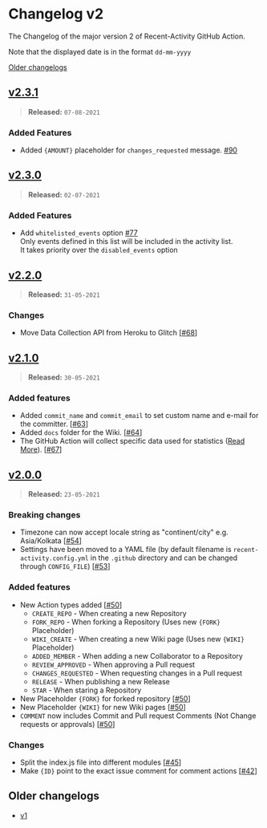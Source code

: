 # Changelog v2

The Changelog of the major version 2 of Recent-Activity GitHub Action.

Note that the displayed date is in the format `dd-mm-yyyy`

[Older changelogs](#older-changelogs)

## [v2.3.1]
> **Released:** `07-08-2021`

### Added Features
- Added `{AMOUNT}` placeholder for `changes_requested` message. [#90]

[v2.3.1]: https://github.com/Readme-Workflows/recent-activity/releases/tag/v2.3.1
[#90]: https://github.com/Readme-Workflows/recent-activity/pull/90

## [v2.3.0]
> **Released:** `02-07-2021`

### Added Features
- Add `whitelisted_events` option [#77]  
  Only events defined in this list will be included in the activity list.  
  It takes priority over the `disabled_events` option

[v2.3.0]: https://github.com/Readme-Workflows/recent-activity/releases/tag/v2.3.0
[#77]: https://github.com/Readme-Workflows/recent-activity/pull/77

## [v2.2.0]
> **Released:** `31-05-2021`

### Changes
- Move Data Collection API from Heroku to Glitch [[#68]]

[v2.2.0]: https://github.com/Readme-Workflows/recent-activity/releases/tag/v2.2.0
[#68]: https://github.com/Readme-Workflows/recent-activity/pull/68

## [v2.1.0]
> **Released:** `30-05-2021`

### Added features
- Added `commit_name` and `commit_email` to set custom name and e-mail for the committer. [[#63]]
- Added `docs` folder for the Wiki. [[#64]]
- The GitHub Action will collect specific data used for statistics ([Read More][stats]). [[#67]]

[v2.1.0]: https://github.com/Readme-Workflows/recent-activity/releases/tag/v2.1.0
[#63]: https://github.com/Readme-Workflows/recent-activity/pull/63
[#64]: https://github.com/Readme-Workflows/recent-activity/pull/64
[#67]: https://github.com/Readme-Workflows/recent-activity/pull/67
[stats]: https://github.com/Readme-Workflows/recent-activity/tree/main#collected-data-and-statistics

## [v2.0.0]
> **Released:** `23-05-2021`

### Breaking changes
- Timezone can now accept locale string as "continent/city" e.g. Asia/Kolkata [[#54]]
- Settings have been moved to a YAML file (by default filename is `recent-activity.config.yml` in the `.github` directory and can be changed through `CONFIG_FILE`) [[#53]]

### Added features
- New Action types added [[#50]]
  - `CREATE_REPO` - When creating a new Repository
  - `FORK_REPO` - When forking a Repository (Uses new `{FORK}` Placeholder)
  - `WIKI_CREATE` - When creating a new Wiki page (Uses new `{WIKI}` Placeholder)
  - `ADDED_MEMBER` - When adding a new Collaborator to a Repository
  - `REVIEW_APPROVED` - When approving a Pull request
  - `CHANGES_REQUESTED` - When requesting changes in a Pull request
  - `RELEASE` - When publishing a new Release
  - `STAR` - When staring a Repository
- New Placeholder `{FORK}` for forked repository [[#50]]
- New Placeholder `{WIKI}` for new Wiki pages [[#50]]
- `COMMENT` now includes Commit and Pull request Comments (Not Change requests or approvals) [[#50]]

### Changes
- Split the index.js file into different modules [[#45]]
- Make `{ID}` point to the exact issue comment for comment actions [[#42]]

[v2.0.0]: https://github.com/Readme-Workflows/recent-activity/releases/tag/v2.0.0
[#42]: https://github.com/Readme-Workflows/recent-activity/pull/42
[#45]: https://github.com/Readme-Workflows/recent-activity/pull/45
[#50]: https://github.com/Readme-Workflows/recent-activity/pull/50
[#53]: https://github.com/Readme-Workflows/recent-activity/pull/53
[#54]: https://github.com/Readme-Workflows/recent-activity/pull/54

## Older changelogs
- [v1](https://github.com/Readme-Workflows/recent-activity/blob/main/.github/changelogs/CHANGELOG_v1.md)
